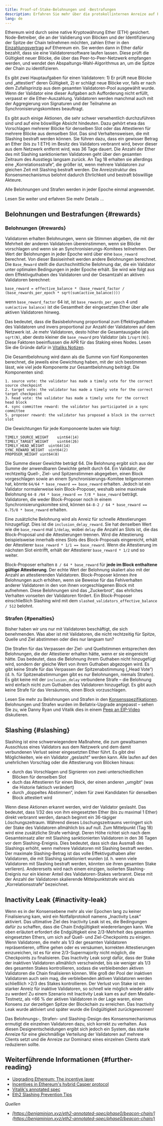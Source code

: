 ```yaml
---
title: Proof-of-Stake-Belohnungen und -Bestrafungen
description: Erfahren Sie mehr über die protokollinternen Anreize auf Proof-of-Stake-Ethereum.
lang: de
---
```


Ethereum wird durch seine native Kryptowährung Ether (ETH) gesichert. Node-Betreiber, die an der Validierung von Blöcken und der Identifizierung der Spitze der Chain teilnehmen möchten, zahlen Ether in den [Einzahlungsvertrag](/staking/deposit-contract/) auf Ethereum ein. Sie werden dann in Ether dafür bezahlt, dass sie eine Validatorensoftware laufen lassen. Diese prüft die Gültigkeit neuer Blöcke, die über das Peer-to-Peer-Netzwerk empfangen werden, und wendet den Abspaltungs-Wahl-Algorithmus an, um die Spitze der Chain zu identifizieren.

Es gibt zwei Hauptaufgaben für einen Validatoren: 1) Er prüft neue Blöcke und „attestiert“ deren Gültigkeit, 2) er schlägt neue Blöcke vor, falls er nach dem Zufallsprinzip aus dem gesamten Validatoren-Pool ausgewählt wurde. Wenn der Validator eine dieser Aufgaben ach Aufforderung nicht erfüllt, verpasst er die Ether-Auszahlung. Validatoren werden manchmal auch mit der Aggregierung von Signaturen und der Teilnahme an Synchronisierungskomitees beauftragt.

Es gibt auch einige Aktionen, die sehr schwer versehentlich durchzuführen sind und auf eine böswillige Absicht hindeuten. Dazu gehört etwa das Vorschlagen mehrerer Blöcke für denselben Slot oder das Attestieren für mehrere Blöcke aus demselben Slot. Das sind Verhaltensweisen, die mit Slashing bestraft werden können. Sie führen dazu, dass ein gewisser Betrag an Ether (bis zu 1 ETH) im Besitz des Validators verbrannt wird, bevor dieser aus dem Netzwerk entfernt wird, was 36 Tage dauert. Die Anzahl der Ether des mit Slashing sanktionierten Validatoren geht über den gesamten Zeitraum des Ausstiegs langsam zurück. An Tag 18 erhalten sie allerdings eine „Korrelationsstrafe“, die größer ist, wenn mehrere Validatoren zur gleichen Zeit mit Slashing bestraft werden. Die Anreizstruktur des Konsensmechanismus belohnt dadurch Ehrlichkeit und bestraft böswillige Akteure.

Alle Belohnungen und Strafen werden in jeder Epoche einmal angewendet.

Lesen Sie weiter und erfahren Sie mehr Details ...

## Belohnungen und Bestrafungen {#rewards}

### Belohnungen {#rewards}

Validatoren erhalten Belohnungen, wenn sie Stimmen abgeben, die mit der Mehrheit der anderen Validatoren übereinstimmen, wenn sie Blöcke vorschlagen und wenn sie an Synchronisierungs-Komitees teilnehmen. Der Wert der Belohnungen in jeder Epoche wird über eine `base_reward` berechnet. Von dieser Basiseinheit werden andere Belohnungen berechnet. Die `Base_Reward` stellt die durchschnittliche Belohnung dar, die ein Validator unter optimalen Bedingungen in jeder Epoche erhält. Sie wird wie folgt aus dem Effektivguthaben des Validatoren und der Gesamtzahl an aktiven Validatoren berechnet:

```
base_reward = effective_balance * (base_reward_factor / (base_rewards_per_epoch * sqrt(sum(active_balance))))
```

wenn `base_reward_factor` 64 ist, ist `base_rewards_per_epoch` 4 und `sum(active balance)` ist die Gesamtheit der eingesetzten Ether über alle aktiven Validatoren hinweg.

Das bedeutet, dass die Basisbelohnung proportional zum Effektivguthaben des Validatoren und invers proportional zur Anzahl der Validatoren auf dem Netzwerk ist. Je mehr Validatoren, desto höher die Gesamtausgabe (als `sqrt(N)`, aber desto kleiner die `base_reward` pro Validator (als `1/sqrt(N)`). Diese Faktoren beeinflussen die APR für das Staking eines Nodes. Lesen Sie die Gründe dafür in [Vitaliks Notizen](https://notes.ethereum.org/@vbuterin/rkhCgQteN?type=view#Basisbelohnungen).

Die Gesamtbelohnung wird dann als die Summe von fünf Komponenten berechnet, die jeweils eine Gewichtung haben, mit der sich bestimmen lässt, wie viel jede Komponente zur Gesamtbelohnung beiträgt. Die Komponenten sind:

```
1. source vote: the validator has made a timely vote for the correct source checkpoint
2. target vote: the validator has made a timely vote for the correct target checkpoint
3. head vote: the validator has made a timely vote for the correct head block
4. sync committee reward: the validator has participated in a sync committee
5. proposer reward: the validator has proposed a block in the correct slot
```

Die Gewichtungen für jede Komponoente lauten wie folgt:

```
TIMELY_SOURCE_WEIGHT    uint64(14)
TIMELY_TARGET_WEIGHT    uint64(26)
TIMELY_HEAD_WEIGHT  uint64(14)
SYNC_REWARD_WEIGHT  uint64(2)
PROPOSER_WEIGHT uint64(8)
```

Die Summe dieser Gewichte beträgt 64. Die Belohnung ergibt sich aus der Summe der anwendbaren Gewichte geteilt durch 64. Ein Validator, der rechtzeitig Quell-, Ziel- und Spitzenstimmen abgegeben, einen Block vorgeschlagen sowie an einem Synchronisierungs-Komitee teilgenommen hat, könnte `64/64 * base_reward == base_reward` erhalten. Jedoch ist ein Validator normalerweise kein Block-Proposer, weshalb seine maximale Belohnung `64-8 /64 * base_reward == 7/8 * base_reward` beträgt. Validatoren, die weder Block-Proposer noch in einem Synchronisierungskomitee sind, können `64-8-2 / 64 * base_reward == 6.75/8 * base_reward` erhalten.

Eine zusätzliche Belohnung wird als Anreiz für schnelle Attestierungen hinzugefügt. Dies ist die `inclusion_delay_reward`. Sie hat denselben Wert wie die `base_reward` mal `1/delay`, wobei `delay` die Anzahl an Slots ist, die das Block-Proposal und die Attestierungen trennen. Wird die Attestierung beispielsweise innerhalb eines Slots des Block-Proposals eingereicht, erhält der Attestierer `base_reward * 1/1 == base_reward`. Wenn die Attestierung im nächsten Slot eintrifft, erhält der Attestierer `base_reward * 1/2` und so weiter.

Block-Proposer erhalten `8 / 64 * base_reward` für **jede im Block enthaltene gültige Attestierung**. Der echte Wert der Belohnung skaliert also mit der Anzahl an attestierenden Validatoren. Block-Proposer können ihre Belohnungen auch erhöhen, wenn sie Beweise für das Fehlverhalten anderer Validatoren in den von ihnen vorgeschlagenen Block mit aufnehmen. Diese Belohnungen sind das „Zuckerbrot“, das ehrliches Verhalten vonseiten der Validatoren fördert. Ein Block-Proposer einschließlich Slashing wird mit dem `slashed_validators_effective_balance / 512` belohnt.

### Strafen {#penalties}

Bisher haben wir uns nur mit Validatoren beschäftigt, die sich benehmenden. Was aber ist mit Validatoren, die nicht rechtzeitig für Spitze, Quelle und Ziel abstimmen oder dies nur langsam tun?

Die Strafen für das Verpassen der Ziel- und Quellstimmen entsprechen den Belohnungen, die der Attestierer erhalten hätte, wenn er sie eingereicht hätte. Das bedeutet, dass die Belohnung ihrem Guthaben nicht hinzugefügt wird, sondern der gleiche Wert von ihrem Guthaben abgezogen wird. Es gibt keine Strafe für das Verpassen der Spitzenabstimmung („Head Vote“) (d. h. für Spitzenabstimmungen gibt es nur Belohnungen, niemals Strafen). Es gibt keine mit der `inclusion_delay` verbundene Strafe – die Belohnung wird einfach nicht zum Guthaben des Validatoren hinzugefügt. Es gibt auch keine Strafe für das Versäumnis, einen Block vorzuschlagen.

Lesen Sie mehr zu Belohnungen und Strafen in den [Konsensspezifikationen](https://github.com/ethereum/consensus-specs/blob/dev/specs/altair/beacon-chain.md). Belohnungen und Strafen wurden im Bellatrix-Upgrade angepasst – sehen Sie zu, wie Danny Ryan und Vitalik dies in einem [Peep an EIP-Video](https://www.youtube.com/watch?v=iaAEGs1DMgQ) diskutieren.

## Slashing {#slashing}

Slashing ist eine schwerwiegendere Maßnahme, die zum gewaltsamen Ausschluss eines Validators aus dem Netzwerk und dem damit verbundenen Verlust seiner eingesetzten Ether führt. Es gibt drei Möglichkeiten, wie ein Validator „geslasht“ werden kann. Alle laufen auf den unehrlichen Vorschlag oder die Attestierung von Blöcken hinaus:

- durch das Vorschlagen und Signieren von zwei unterschiedlichen Blöcken für denselben Slot
- duch das Attestieren für einen Block, der einen anderen „umgibt“ (was die Historie faktisch verändert)
- durch „doppeltes Abstimmen“, indem für zwei Kandidaten für denselben Block attestiert wird

Wenn diese Aktionen erkannt werden, wird der Validator geslasht. Das bedeutet, dass 1/32 des von ihm eingesetzten Ether (bis zu maximal 1 Ether) direkt verbrannt werden, danach beginnt ein 36-tägiger Löschungszeitraum. Während dieses Löschungszeitraums verringert sich der Stake des Validatoren allmählich bis auf null. Zum Mittelpunkt (Tag 18) wird eine zusätzliche Strafe verhängt. Deren Höhe richtet sich nach dem Gesamteinsatz aller mit Slashing sanktionierten Validatoren in den 36 Tagen vor dem Slashing-Ereignis. Dies bedeutet, dass sich das Ausmaß des Slashings erhöht, wenn mehrere Validatoren mit Slashing bestraft werden. Der maximale Slashing-Betrag ist das volle Effektivguthaben aller Validatoren, die mit Slashing sanktioniert wurden (d. h. wenn viele Validatoren mit Slashing bestraft werden, könnten sie ihren gesamten Stake verlieren). Andererseits wird nach einem einzigen, isolierten Slashing-Ereignis nur ein kleiner Anteil des Validatoren-Stakes verbrannt. Diese mit der Anzahl der Validatoren skalierende Mittelpunktstrafe wird als „Korrelationsstrafe“ bezeichnet.

## Inactivity Leak {#inactivity-leak}

Wenn es in der Konsensebene mehr als vier Epochen lang zu keiner Finalisierung kam, wird ein Notfallprotokoll namens „Inactivity Leak“ aktiviert. Das ultimative Ziel des Inactivity Leak ist es, die Bedingungen dafür zu schaffen, dass die Chain Endgültigkeit wiedererlangen kann. Wie oben erläutert erfordert die Endgültigkeit eine 2/3-Mehrheit des gesamten eingesetzten Ethers, um sich auf Quell- und Ziel-Checkpoints zu einigen. Wenn Validatoren, die mehr als 1/3 der gesamten Validatoren repräsentieren, offline gehen oder es versäumen, korrekten Attestierungen einzureichen, ist es für eine 2/3-Supermajority nicht möglich, die Checkpoints zu finalisieren. Das Inactivity Leak sorgt dafür, dass der Stake der inaktiven Validatoren allmählich verschwindet, bis sie weniger als 1/3 des gesamten Stakes kontrollieren, sodass die verbleibenden aktiven Validatoren die Chain finalisieren können. Wie groß der Pool der inaktiven Validatoren auch sein mag, die verbleibenden aktiven Validatoren werden schließlich >2/3 des Stakes kontrollieren. Der Verlust von Stake ist ein starker Anreiz für inaktive Validatoren, so schnell wie möglich wieder aktiv zu werden! Zu einem Szenario mit Inactivity Leak kam es auf dem Medalle-Testnetz, als <66 % der aktiven Validatoren in der Lage waren, einen Konsens zur derzeitigen Spitze der Blockchain zu erreichen. Das Inactivity Leak wurde aktiviert und später wurde die Endgültigkeit zurückgewonnen!

Das Belohnungs-, Strafen- und Slashing-Design des Konsensmechanismus ermutigt die einzelnen Validatoren dazu, sich korrekt zu verhalten. Aus diesen Designentscheidungen ergibt sich jedoch ein System, das starke Anreize für eine gleichmäßige Verteilung der Validatoren auf mehrere Clients setzt und die Anreize zur Dominanz eines einzelnen Clients stark reduzieren sollte.

## Weiterführende Informationen {#further-reading}

- [Upgrading Ethereum: The incentive layer](https://eth2book.info/altair/part2/incentives)
- [Incentives in Ethereum's hybrid Casper protocol](https://arxiv.org/pdf/1903.04205.pdf)
- [Vitalik's annotated spec](https://github.com/ethereum/annotated-spec/blob/master/phase0/beacon-chain.md#rewards-and-penalties-1)
- [Eth2 Slashing Prevention Tips](https://medium.com/prysmatic-labs/eth2-slashing-prevention-tips-f6faa5025f50)

_Quellen_

- _[https://benjaminion.xyz/eth2-annotated-spec/phase0/beacon-chain/](https://benjaminion.xyz/eth2-annotated-spec/phase0/beacon-chain/)_
